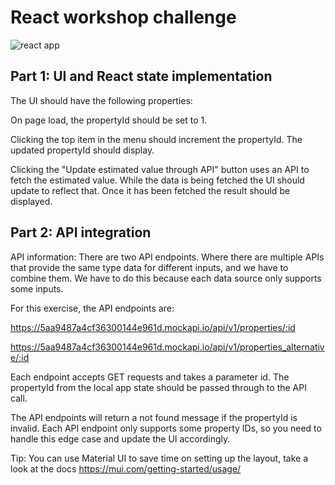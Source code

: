 # React workshop challenge

![react app](./2021-11-02_5.20.31.png)

## Part 1: UI and React state implementation

The UI should have the following properties:

On page load, the propertyId should be set to 1.

Clicking the top item in the menu should increment the propertyId. The updated propertyId should display.

Clicking the "Update estimated value through API" button uses an API to fetch the estimated value. While the data is being fetched the UI should update to reflect that. Once it has been fetched the result should be displayed.

## Part 2: API integration

API information:
There are two API endpoints. Where there are multiple APIs that provide the same type data for different inputs, and we have to combine them. We have to do this because each data source only supports some inputs.

For this exercise, the API endpoints are:

https://5aa9487a4cf36300144e961d.mockapi.io/api/v1/properties/:id

https://5aa9487a4cf36300144e961d.mockapi.io/api/v1/properties_alternative/:id

Each endpoint accepts GET requests and takes a parameter id. The propertyId from the local app state should be passed through to the API call.

The API endpoints will return a not found message if the propertyId is invalid. Each API endpoint only supports some property IDs, so you need to handle this edge case and update the UI accordingly.

Tip:
You can use Material UI to save time on setting up the layout, take a look at the docs https://mui.com/getting-started/usage/
